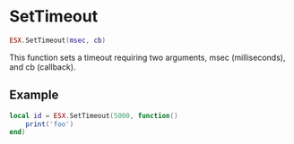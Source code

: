 # SetTimeout

```lua
ESX.SetTimeout(msec, cb)
```

This function sets a timeout requiring two arguments, msec (milliseconds), and cb (callback).

## Example

```lua
local id = ESX.SetTimeout(5000, function()
	print('foo')
end)
```
